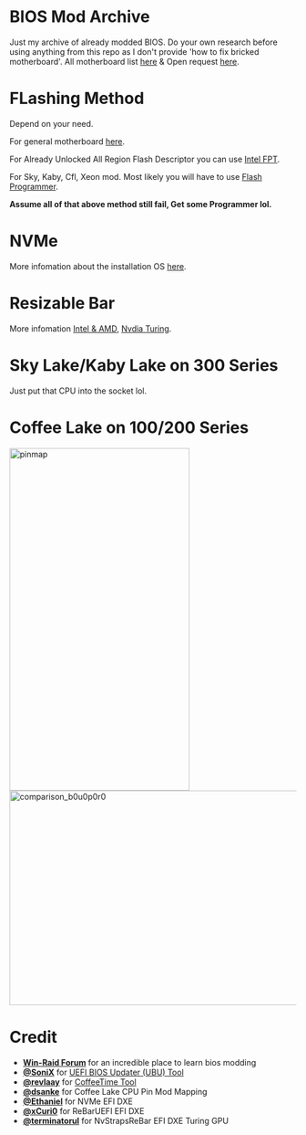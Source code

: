 # BIOS Mod Archive
Just my archive of already modded BIOS. Do your own research before using anything from this repo as I don't provide 'how to fix bricked motherboard'.
All motherboard list [here](https://github.com/HanmineKa/Modded-bios-archive/wiki) & Open request [here](https://github.com/HanmineKa/Modded-bios-archive/discussions/1).
# FLashing Method
Depend on your need.

For general motherboard [here](https://winraid.level1techs.com/t/guide-how-to-flash-a-modded-ami-uefi-bios/30627).

For Already Unlocked All Region Flash Descriptor you can use [Intel FPT](https://winraid.level1techs.com/t/intel-cs-management-engine-drivers-firmware-and-tools-2-15/30719).

For Sky, Kaby, Cfl, Xeon mod. Most likely you will have to use [Flash Programmer](https://winraid.level1techs.com/t/guide-using-ch341a-based-programmer-to-flash-spi-eeprom/30834).

**Assume all of that above method still fail, Get some Programmer lol.**
# NVMe
More infomation about the installation OS [here](https://winraid.level1techs.com/t/howto-get-full-nvme-support-for-all-systems-with-an-ami-uefi-bios/30901).
# Resizable Bar
More infomation [Intel & AMD](https://github.com/xCuri0/ReBarUEFI), [Nvdia Turing](https://github.com/terminatorul/NvStrapsReBar).
# Sky Lake/Kaby Lake on 300 Series
Just put that CPU into the socket lol.
# Coffee Lake on 100/200 Series
<img width="316" height="600" alt="pinmap" src="https://github.com/user-attachments/assets/05f29da8-ce6a-40f0-95a4-bf66b7edbbe0" />
<img width="638" height="376" alt="comparison_b0u0p0r0" src="https://github.com/user-attachments/assets/e14b9bfa-4356-4f69-9348-7c291c479ef9" />

# Credit
- **[Win-Raid Forum](https://winraid.level1techs.com/)** for an incredible place to learn bios modding
- **[@SoniX](https://winraid.level1techs.com/u/sonix/summary)** for [UEFI BIOS Updater (UBU) Tool](https://winraid.level1techs.com/t/tool-guide-news-uefi-bios-updater-ubu/30357)
- **[@revlaay](https://winraid.level1techs.com/u/revlaay/summary)** for [CoffeeTime Tool](https://winraid.level1techs.com/t/tool-easy-automated-mod-tool-for-coffee-lake-bios/32795)
- **[@dsanke](https://winraid.level1techs.com/u/dsanke/summary)** for Coffee Lake CPU Pin Mod Mapping
- **[@Ethaniel](https://winraid.level1techs.com/u/ethaniel/summary)** for NVMe EFI DXE 
- **[@xCuri0](https://github.com/xCuri0)** for ReBarUEFI EFI DXE
- **[@terminatorul](https://github.com/terminatorul)** for NvStrapsReBar EFI DXE Turing GPU
